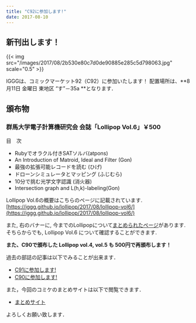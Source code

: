 ```yaml
---
title: "C92に参加します!"
date: 2017-08-10
---
```


## 新刊出します！

{{< img src="/images/2017/08/2b530e80c7d0de90885e285c5d798063.jpg" scale="0.5" >}}

IGGGは、コミックマーケット92（C92）に参加いたします！
配置場所は、**8月11日 金曜日 東地区 “す”－35a **となります．

## 頒布物

### 群馬大学電子計算機研究会 会誌「Lollipop Vol.6」￥500

目　次

* Rubyでオラクル付きSATソルバ(atpons)
* An Introduction of Matroid, Ideal and Filter (Gon)
* 最強の拡張可能レコードを読む (ひげ)
* ドローンシミュレータとマッピング (ふじむら)
* 10分で挑む光学文字認識 (消火器)
* Intersection graph and L(h,k)-labeling(Gon)

Lollipop Vol.6の概要はこちらのページに記載されています.
[https://iggg.github.io/lollipop/2017/08/lollipop-vol6/](https://iggg.github.io/lollipop/2017/08/lollipop-vol6/)

また, 右のバナーに, 今までのLollipopについて[まとめられたページ](https://iggg.github.io/lollipop/)があります.
そちらからでも, Lollipop Vol.6 について確認することができます.

**また、C90で頒布した Lollipop vol.4, vol.5 も 500円で再頒布します！**

過去の部誌の記事は以下でみることが出来ます．

* [C91に参加します!](https://www.iggg.org/news/c91details/)
* [C90に参加します!](https://www.iggg.org/news/c90details/)

また，今回のコミケのまとめサイトは以下で閲覧できます．

* [まとめサイト](https://www.iggg.org/wiki/?%E3%82%B3%E3%83%9F%E3%83%83%E3%82%AF%E3%83%9E%E3%83%BC%E3%82%B1%E3%83%83%E3%83%8892)

よろしくお願い致します．
